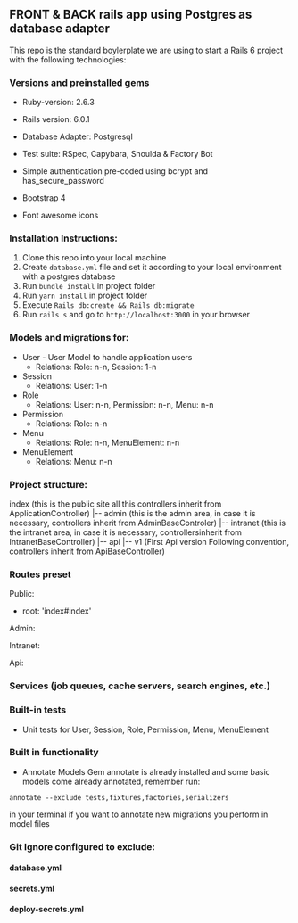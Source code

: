 ## FRONT & BACK rails app using Postgres as database adapter

This repo is the standard boylerplate we are using to start a Rails 6 project with the following technologies:

### Versions and preinstalled gems

* Ruby-version: 2.6.3

* Rails version: 6.0.1

* Database Adapter: Postgresql

* Test suite: RSpec, Capybara, Shoulda & Factory Bot

* Simple authentication pre-coded using bcrypt and has_secure_password

* Bootstrap 4

* Font awesome icons

### Installation Instructions:

1. Clone this repo into your local machine
2. Create `database.yml` file and set it according to your local environment with a postgres database
3. Run `bundle install` in project folder
4. Run `yarn install` in project folder
4. Execute `Rails db:create && Rails db:migrate` 
5. Run `rails s` and go to `http://localhost:3000` in your browser


### Models and migrations for:
  * User - User Model to handle application users
    - Relations: Role: n-n, Session: 1-n
  * Session
    - Relations: User: 1-n
  * Role
    - Relations: User: n-n, Permission: n-n, Menu: n-n
  * Permission
    - Relations: Role: n-n
  * Menu
    - Relations: Role: n-n, MenuElement: n-n
  * MenuElement
    - Relations: Menu: n-n

### Project structure:

index   (this is the public site all this controllers inherit from ApplicationController)
|-- admin (this is the admin area, in case it is necessary, controllers inherit from AdminBaseControler)
|-- intranet (this is the intranet area, in case it is necessary, controllersinherit from IntranetBaseController)
|-- api
    |-- v1 (First Api version Following convention, controllers inherit from ApiBaseController)

### Routes preset

Public:
* root: 'index#index'

Admin:

Intranet:

Api:

### Services (job queues, cache servers, search engines, etc.)

### Built-in tests
  * Unit tests for User, Session, Role, Permission, Menu, MenuElement

### Built in functionality

* Annotate Models
Gem annotate is already installed and some basic models come already annotated, remember run:

`annotate --exclude tests,fixtures,factories,serializers`

in your terminal if you want to annotate new migrations you perform in model files

### Git Ignore configured to exclude:
   #### database.yml
   #### secrets.yml
   #### deploy-secrets.yml
